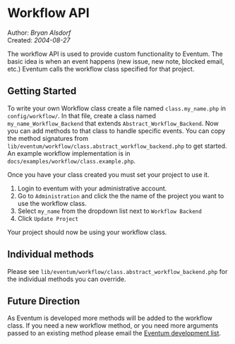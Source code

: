 # Workflow API

Author: _Bryan Alsdorf_  
Created: _2004-08-27_

The workflow API is used to provide custom functionality to Eventum. The basic
idea is when an event happens (new issue, new note, blocked email, etc.)
Eventum calls the workflow class specified for that project.

## Getting Started

To write your own Workflow class create a file named `class.my_name.php` in
`config/workflow/`. In that file, create a class named
`my_name_Workflow_Backend` that extends `Abstract_Workflow_Backend`. Now you
can add methods to that class to handle specific events. You can copy the
method signatures from
`lib/eventum/workflow/class.abstract_workflow_backend.php` to get started. An
example workflow implementation is in
`docs/examples/workflow/class.example.php`.

Once you have your class created you must set your project to use it.

1.  Login to eventum with your administrative account.
2.  Go to `Administration` and click the the name of the project you want to use the workflow class.
3.  Select `my_name` from the dropdown list next to `Workflow Backend`
4.  Click `Update Project`

Your project should now be using your workflow class.

## Individual methods

Please see `lib/eventum/workflow/class.abstract_workflow_backend.php` for the
individual methods you can override.

## Future Direction

As Eventum is developed more methods will be added to the workflow class. If
you need a new workflow method, or you need more arguments passed to an
existing method please email the [Eventum development list](mailto:eventum-devel@lists.mysql.com).
